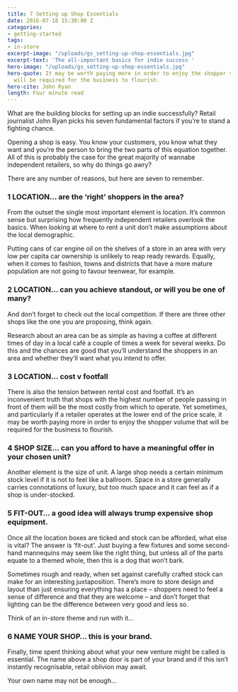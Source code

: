 ```yaml
---
title: 7 Setting up Shop Essentials
date: 2016-07-18 15:38:00 Z
categories:
- getting-started
tags:
- in-store
excerpt-image: "/uploads/gs_setting-up-shop-essentials.jpg"
excerpt-text: 'The all-important basics for indie success '
hero-image: "/uploads/gs_setting-up-shop-essentials.jpg"
hero-quote: It may be worth paying more in order to enjoy the shopper volume that
  will be required for the business to flourish.
hero-cite: John Ryan
length: Four minute read
---
```


What are the building blocks for setting up an indie successfully? Retail journalist John Ryan picks his seven fundamental factors if you’re to stand a fighting chance. 

Opening a shop is easy. You know your customers, you know what they want and you’re the person to bring the two parts of this equation together. All of this is probably the case for the great majority of wannabe independent retailers, so why do things go awry? 

There are any number of reasons, but here are seven to remember.  

### 1 LOCATION… are the ‘right’ shoppers in the area?

From the outset the single most important element is location.  It’s common sense but surprising how frequently independent retailers overlook the basics. When looking at where to rent a unit don’t make assumptions about the local demographic. 

Putting cans of car engine oil on the shelves of a store in an area with very low per capita car ownership is unlikely to reap ready rewards. Equally, when it comes to fashion, towns and districts that have a more mature population are not going to favour teenwear, for example. 

### 2 LOCATION… can you achieve standout, or will you be one of many?

And don’t forget to check out the local competition. If there are three other shops like the one you are proposing, think again. 

Research about an area can be as simple as having a coffee at different times of day in a local café a couple of times a week for several weeks. Do this and the chances are good that you’ll understand the shoppers in an area and whether they’ll want what you intend to offer. 

### 3 LOCATION… cost v footfall

There is also the tension between rental cost and footfall. It’s an inconvenient truth that shops with the highest number of people passing in front of them will be the most costly from which to operate. Yet sometimes, and particularly if a retailer operates at the lower end of the price scale, it may be worth paying more in order to enjoy the shopper volume that will be required for the business to flourish. 

### 4 SHOP SIZE… can you afford to have a meaningful offer in your chosen unit?

Another element is the size of unit. A large shop needs a certain minimum stock level if it is not to feel like a ballroom. Space in a store generally carries connotations of luxury, but too much space and it can feel as if a shop is under-stocked. 

### 5 FIT-OUT… a good idea will always trump expensive shop equipment. 

Once all the location boxes are ticked and stock can be afforded, what else is vital? The answer is ‘fit-out’. Just buying a few fixtures and some second-hand mannequins may seem like the right thing, but unless all of the parts equate to a themed whole, then this is a dog that won’t bark. 

Sometimes rough and ready, when set against carefully crafted stock can make for an interesting juxtaposition. There’s more to store design and layout than just ensuring everything has a place – shoppers need to feel a sense of difference and that they are welcome – and don’t forget that lighting can be the difference between very good and less so. 

Think of an in-store theme and run with it…

### 6 NAME YOUR SHOP… this is your brand. 


Finally, time spent thinking about what your new venture might be called is essential. The name above a shop door is part of your brand and if this isn’t instantly recognisable, retail oblivion may await.

Your own name may not be enough…

